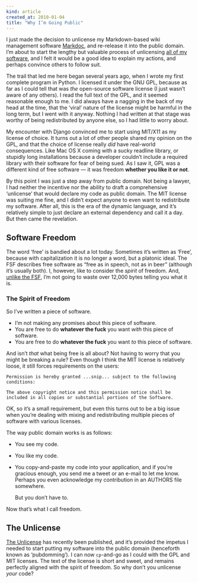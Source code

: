 ```yaml
---
kind: article
created_at: 2010-01-04
title: "Why I’m Going Public"
---
```


I just made the decision to unlicense my Markdown-based wiki management software
[Markdoc][], and re-release it into the public domain. I’m about to start the
lengthy but valuable process of unlicensing [all of my software][], and I felt
it would be a good idea to explain my actions, and perhaps convince others to
follow suit.

  [markdoc]: http://markdoc.org/
  [all of my software]: http://bitbucket.org/zacharyvoase/

The trail that led me here began several years ago, when I wrote my first
complete program in Python. I licensed it under the GNU GPL, because as far as I
could tell that was *the* open-source software license (I just wasn’t aware of
any others). I read the full text of the GPL, and it seemed reasonable enough to
me. I did always have a nagging in the back of my head at the time, that the
‘viral’ nature of the license might be harmful in the long term, but I went with
it anyway. Nothing I had written at that stage was worthy of being redistributed
by anyone else, so I had little to worry about.

My encounter with Django convinced me to start using MIT/X11 as my license of
choice. It turns out a lot of other people shared my opinion on the GPL, and
that the choice of license really *did* have real-world consequences. Like Mac
OS X coming with a sucky readline library, or stupidly long installations
because a developer couldn’t include a required library with their software for
fear of being sued. As I saw it, GPL was a different kind of free software — it
was freedom **whether you like it or not**.

By this point I was just a step away from public domain. Not being a lawyer, I
had neither the incentive nor the ability to draft a comprehensive ‘unlicense’
that would declare my code as public domain. The MIT license was suiting me
fine, and I didn’t expect anyone to even want to redistribute my software. After all, this is the era of the dynamic language, and it’s relatively simple to just declare an external dependency and call it a day. But then came the revelation.


## Software Freedom

The word ‘free’ is bandied about a lot today. Sometimes it’s written as ‘Free’,
because with capitalization it is no longer a word, but a platonic ideal. The
FSF describes free software as “free as in speech, not as in beer” (although
it’s usually both). I, however, like to consider the *spirit* of freedom. And,
[unlike the FSF][fsd], I’m not going to waste over 12,000 bytes telling you what
it is.

  [fsd]: http://www.gnu.org/philosophy/free-sw.html


### The Spirit of Freedom

So I’ve written a piece of software.

*   I’m not making any promises about this piece of software.
*   You are free to do **whatever the fuck** you want *with* this piece of software.
*   You are free to do **whatever the fuck** you want *to* this piece of software.

And isn’t *that* what being free is all about? Not having to worry that you
might be breaking a rule? Even though I think the MIT license is relatively loose, it still forces requirements on the users:

    Permission is hereby granted ...snip... subject to the following
    conditions:

    The above copyright notice and this permission notice shall be
    included in all copies or substantial portions of the Software.

OK, so it’s a small requirement, but even this turns out to be a big issue when
you’re dealing with mixing and redistributing multiple pieces of software with
various licenses.

The way public domain works is as follows:

*   You see my code.

*   You like my code.

*   You copy-and-paste my code into your application, and if you’re gracious
    enough, you send me a tweet or an e-mail to let me know. Perhaps you even
    acknowledge my contribution in an AUTHORS file somewhere.

    But you don’t have to.

Now that’s what I call freedom.


## The Unlicense

[The Unlicense][] has recently been published, and it’s provided the impetus I needed to start putting my software into the public domain (henceforth known as ‘pubdomming’). I can now `cp`-and-go as I could with the GPL and MIT licenses. The text of the license is short and sweet, and remains perfectly aligned with the spirit of freedom. So why don’t you unlicense *your* code?

  [the unlicense]: http://unlicense.org/
